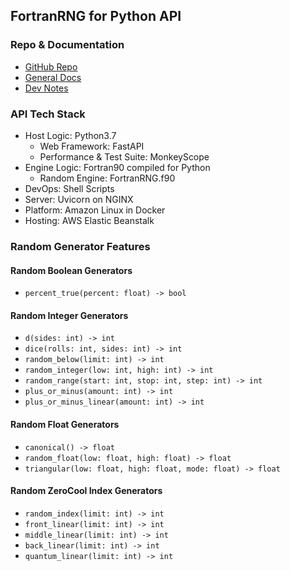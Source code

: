 ## FortranRNG for Python API

### Repo & Documentation
- [GitHub Repo](https://github.com/BrokenShell/FortranRNG-API)
- [General Docs](https://github.com/BrokenShell/FortranRNG-API/blob/main/README.md)
- [Dev Notes](https://github.com/BrokenShell/FortranRNG-API/blob/main/NOTES.md)

### API Tech Stack
- Host Logic: Python3.7
  - Web Framework: FastAPI
  - Performance & Test Suite: MonkeyScope
- Engine Logic: Fortran90 compiled for Python
  - Random Engine: FortranRNG.f90
- DevOps: Shell Scripts
- Server: Uvicorn on NGINX
- Platform: Amazon Linux in Docker
- Hosting: AWS Elastic Beanstalk

### Random Generator Features

#### Random Boolean Generators
- `percent_true(percent: float) -> bool`

#### Random Integer Generators
- `d(sides: int) -> int`
- `dice(rolls: int, sides: int) -> int`
- `random_below(limit: int) -> int`
- `random_integer(low: int, high: int) -> int`
- `random_range(start: int, stop: int, step: int) -> int`
- `plus_or_minus(amount: int) -> int`
- `plus_or_minus_linear(amount: int) -> int`

#### Random Float Generators
- `canonical() -> float`
- `random_float(low: float, high: float) -> float`
- `triangular(low: float, high: float, mode: float) -> float`

#### Random ZeroCool Index Generators
- `random_index(limit: int) -> int`
- `front_linear(limit: int) -> int`
- `middle_linear(limit: int) -> int`
- `back_linear(limit: int) -> int`
- `quantum_linear(limit: int) -> int`
